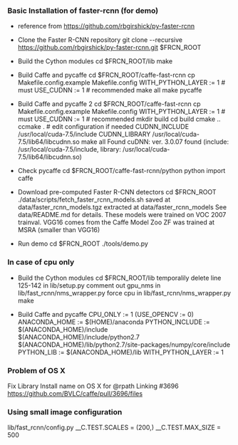 ### Basic Installation of faster-rcnn (for demo)
- reference from https://github.com/rbgirshick/py-faster-rcnn

- Clone the Faster R-CNN repository
git clone --recursive https://github.com/rbgirshick/py-faster-rcnn.git $FRCN_ROOT

- Build the Cython modules
cd $FRCN_ROOT/lib
make

- Build Caffe and pycaffe
cd $FRCN_ROOT/caffe-fast-rcnn
cp Makefile.config.example Makefile.config
  WITH_PYTHON_LAYER := 1 # must
  USE_CUDNN := 1 # recommended
make all
make pycaffe

- Build Caffe and pycaffe 2
cd $FRCN_ROOT/caffe-fast-rcnn
cp Makefile.config.example Makefile.config
  WITH_PYTHON_LAYER := 1 # must
  USE_CUDNN := 1 # recommended
mkdir build
cd build
cmake ..
ccmake . # edit configuration if needed
  CUDNN_INCLUDE                    /usr/local/cuda-7.5/include
  CUDNN_LIBRARY                    /usr/local/cuda-7.5/lib64/libcudnn.so
make all
  Found cuDNN: ver. 3.0.07 found (include: /usr/local/cuda-7.5/include, library: /usr/local/cuda-7.5/lib64/libcudnn.so)

- Check pycaffe
cd $FRCN_ROOT/caffe-fast-rcnn/python
python
import caffe

- Download pre-computed Faster R-CNN detectors
cd $FRCN_ROOT
./data/scripts/fetch_faster_rcnn_models.sh
  saved at data/faster_rcnn_models.tgz
  extracted at data/faster_rcnn_models
  See data/README.md for details. These models were trained on VOC 2007 trainval.
    VGG16 comes from the Caffe Model Zoo
    ZF was trained at MSRA (smaller than VGG16)

- Run demo
cd $FRCN_ROOT
./tools/demo.py

### In case of cpu only
- Build the Cython modules
cd $FRCN_ROOT/lib
temporalily delete line 125-142 in lib/setup.py 
comment out gpu_nms in lib/fast_rcnn/nms_wrapper.py
force cpu in lib/fast_rcnn/nms_wrapper.py
make

- Build Caffe and pycaffe
CPU_ONLY := 1
(USE_OPENCV := 0)
ANACONDA_HOME := $(HOME)/anaconda
PYTHON_INCLUDE := $(ANACONDA_HOME)/include \
		$(ANACONDA_HOME)/include/python2.7 \
		$(ANACONDA_HOME)/lib/python2.7/site-packages/numpy/core/include \
PYTHON_LIB := $(ANACONDA_HOME)/lib
WITH_PYTHON_LAYER := 1

### Problem of OS X
Fix Library Install name on OS X for @rpath Linking #3696
https://github.com/BVLC/caffe/pull/3696/files

### Using small image configuration
lib/fast_rcnn/config.py
__C.TEST.SCALES = (200,)
__C.TEST.MAX_SIZE = 500
